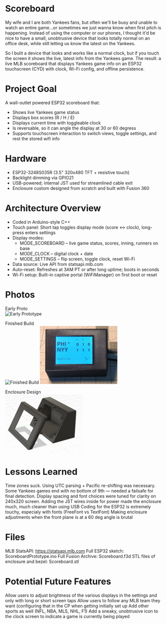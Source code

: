 # Scoreboard
My wife and I are both Yankees fans, but often we'll be busy and unable to watch an entire game...or sometimes we just wanna know when first pitch is happening. Instead of using the computer or our phones, I thought it'd be nice to have a small, unobtrusive device that looks totally normal on an office desk, while still letting us know the latest on the Yankees.

So I bulit a device that looks and works like a normal clock, but if you touch the screen it shows the live, latest info from the Yankees game. The result: a live MLB scoreboard that displays Yankees game info on an ESP32 touchscreen (CYD) with clock, Wi-Fi config, and offline persistence.

# Project Goal
A wall-outlet powered ESP32 scoreboard that:
- Shows live Yankees game status
- Displays box scores (R / H / E)
- Displays current time with toggleable clock
- Is reversable, so it can angle the display at 30 or 60 degress
- Supports touchscreen interaction to switch views, toggle settings, and rest the stored wifi info

# Hardware
- ESP32-3248S035R (3.5" 320x480 TFT + resistive touch)
- Backlight dimming via GPIO21
- USB-powered; internal JST used for streamlined cable exit
- Enclosure custom designed from scratch and built with Fusion 360

# Architecture Overview
- Coded in Arduino-style C++
- Touch panel: Short tap toggles display mode (score ↔ clock), long-press enters settings
- Display modes:
    - MODE_SCOREBOARD – live game status, scores, inning, runners on base
    - MODE_CLOCK – digital clock + date
    - MODE_SETTINGS – flip screen, toggle clock, reset Wi-Fi
- Data source: Live API from statsapi.mlb.com
- Auto-reset: Refreshes at 3AM PT or after long uptime; boots in seconds
- Wi-Fi setup: Built-in captive portal (WiFiManager) on first boot or reset

# Photos
Early Proto<br>
<img src="https://github.com/user-attachments/assets/f6440fe7-e67e-47fb-aa2f-fecacd956c5a" alt="Early Prototype" width="250"/>

Finished Build<br>
<img src="https://github.com/user-attachments/assets/ccfb72b6-7670-484e-8638-d6ba8d4bcea1" alt="Finished Build" width="250"/>
<img src="https://github.com/ChandlerEx/Projects/blob/e6dc3a84d38a4de915836535537666dae7083257/Scoreboard/ScoreboardScore.jpg" alt="Showing Score" width="250"/>

Enclosure Design<br>
<img src="https://github.com/ChandlerEx/Projects/blob/399ff246cf15ed012120ca76c62e85f4193714b3/Scoreboard/ScoreEnc.png" alt="Enclosure Design" width="250"/>

# Lessons Learned
Time zones suck. Using UTC parsing + Pacific re-shifting was necessary.
Some Yankees games end with no bottom of 9th — needed a failsafe for final detection.
Display spacing and font choices were tuned for clarity on 240x320 screen.
Adding the JST wires inside for power made the enclosure much, much cleaner than using USB
Coding for the ESP32 is extremely touchy, especialy with fonts (FreeFont vs TextFont)
Making enclosure adjustments when the front plane is at a 60 deg angle is brutal

# Files
MLB StatsAPI: https://statsapi.mlb.com
Full ESP32 sketch: ScoreboardPrototype.ino
Full Fusion Archive: Scoreboard.f3d
STL files of enclosure and bezel: Scoreboard.stl

# Potential Future Features
Allow users to adjust brightness of the various displays in the settings and only with long or short screen taps
Allow users to follow any MLB team they want (configuring that in the CP when getting initially set up
Add other sports as well (NFL, NBA, MLS, NHL, F1)
Add a sneaky, unobtrusive icon to the clock screen to indicate a game is currently being played

